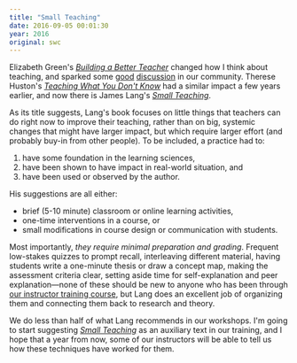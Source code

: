 ```yaml
---
title: "Small Teaching"
date: 2016-09-05 00:01:30
year: 2016
original: swc
---
```


Elizabeth Green's *[Building a Better Teacher]({{site.url}}/blog/2014/09/building-better-teachers.html)*
changed how I think about teaching,
and sparked some [good]({{site.url}}/blog/2014/09/further-thoughts-on-better-teachers.html)
[discussion]({{site.url}}/blog/2014/09/more-thoughts-on-better-teachers.html)
in our community.
Therese Huston's *[Teaching What You Don't Know](https://www.amazon.com/Teaching-What-You-Don%E2%80%99t-Know/dp/0674066170/)*
had a similar impact a few years earlier,
and now there is James Lang's *[Small Teaching](https://www.amazon.com/Small-Teaching-Everyday-Lessons-Learning/dp/1118944496/)*.

As its title suggests,
Lang's book focuses on little things that teachers can do right now to improve their teaching,
rather than on big, systemic changes that might have larger impact,
but which require larger effort (and probably buy-in from other people).
To be included,
a practice had to:

1. have some foundation in the learning sciences,
2. have been shown to have impact in real-world situation, and
3. have been used or observed by the author.

His suggestions are all either:

* brief (5-10 minute) classroom or online learning activities,
* one-time interventions in a course, or
* small modifications in course design or communication with students.

Most importantly,
*they require minimal preparation and grading*.
Frequent low-stakes quizzes to prompt recall,
interleaving different material,
having students write a one-minute thesis or draw a concept map,
making the assessment criteria clear,
setting aside time for self-explanation and peer explanation—none of these should be new to
anyone who has been through [our instructor training course]({{site.training_url}}),
but Lang does an excellent job of organizing them
and connecting them back to research and theory.

We do less than half of what Lang recommends in our workshops.
I'm going to start suggesting *[Small Teaching](https://www.amazon.com/Small-Teaching-Everyday-Lessons-Learning/dp/1118944496/)*
as an auxiliary text in our training,
and I hope that a year from now,
some of our instructors will be able to tell us how these techniques have worked for them.
